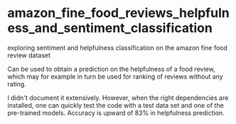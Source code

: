 # amazon_fine_food_reviews_helpfulness_and_sentiment_classification
exploring sentiment and helpfulness classification on the amazon fine food review dataset

Can be used to obtain a prediction on the helpfulness of a food review, which may for example in turn be used for ranking of reviews without any rating.

I didn't document it extensively. However, when the right dependencies are installed, one can quickly test the code with a test data set and one of the pre-trained models. Accuracy is upward of 83% in helpfulness prediction.
